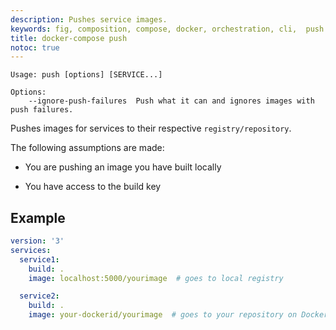 ```yaml
---
description: Pushes service images.
keywords: fig, composition, compose, docker, orchestration, cli,  push
title: docker-compose push
notoc: true
---
```


```none
Usage: push [options] [SERVICE...]

Options:
    --ignore-push-failures  Push what it can and ignores images with push failures.
```

Pushes images for services to their respective `registry/repository`.

The following assumptions are made:

- You are pushing an image you have built locally

- You have access to the build key

## Example

```yaml
version: '3'
services:
  service1:
    build: .
    image: localhost:5000/yourimage  # goes to local registry

  service2:
    build: .
    image: your-dockerid/yourimage  # goes to your repository on Docker Hub
```
